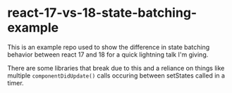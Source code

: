 # react-17-vs-18-state-batching-example

This is an example repo used to show the difference in state batching behavior between react 17 and 18 for a quick lightning talk I'm giving.

There are some libraries that break due to this and a reliance on things like multiple `componentDidUpdate()` calls occuring between setStates called in a timer.
